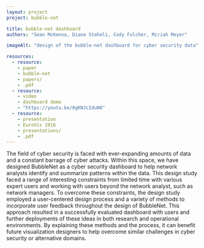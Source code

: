 ```yaml
---
layout: project
project: bubble-net

title: bubble-net dashboard
authors: "Sean McKenna, Diane Staheli, Cody Fulcher, Miriah Meyer"

imageAlt: "design of the bubble-net dashboard for cyber security data"

resources:
  - resource:
    - paper
    - bubble-net
    - papers/
    - .pdf
  - resource:
    - video
    - dashboard demo
    - "https://youtu.be/8gKNJcIduN8"
  - resource:
    - presentation
    - EuroVis 2016
    - presentations/
    - .pdf
---
```


The field of cyber security is faced with ever-expanding amounts of data and a constant barrage of cyber attacks.
Within this space, we have designed BubbleNet as a cyber security dashboard to help network analysts identify and summarize patterns within the data.
This design study faced a range of interesting constraints from limited time with various expert users and working with users beyond the network analyst, such as network managers.
To overcome these constraints, the design study employed a user-centered design process and a variety of methods to incorporate user feedback throughout the design of BubbleNet.
This approach resulted in a successfully evaluated dashboard with users and further deployments of these ideas in both research and operational environments.
By explaining these methods and the process, it can benefit future visualization designers to help overcome similar challenges in cyber security or alternative domains.
